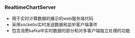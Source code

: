 ### RealtimeChartServer

* 用于实时计算数据的展示的web服务端代码
* 采用socketio实时发送数据和监听客户端事件
* 包含消费kafka中实时数据的部分和对多客户端独立处理的功能

